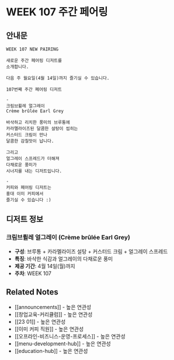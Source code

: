 # WEEK 107 주간 페어링

## 안내문

```
WEEK 107 NEW PAIRING
⠀
새로운 주간 페어링 디저트를
소개합니다.
⠀
다음 주 월요일(4월 14일)까지 즐기실 수 있습니다.
⠀
107번째 주간 페어링 디저트
⠀
-
크림브륄레 얼그레이
Crème brûlée Earl Grey
⠀
바삭하고 리치한 풍미의 브루통에
카라멜라이즈된 달콤한 설탕이 씹히는
커스터드 크림이 만나
달콤한 감칠맛이 납니다.
⠀
그리고
얼그레이 스프레드가 더해져
다채로운 풍미가
시너지를 내는 디저트입니다.
⠀
-
커피와 페어링 디저트는
홍대 이미 커피에서
즐기실 수 있습니다 :)
```

## 디저트 정보

### 크림브륄레 얼그레이 (Crème brûlée Earl Grey)
- **구성**: 브루통 + 카라멜라이즈 설탕 + 커스터드 크림 + 얼그레이 스프레드
- **특징**: 바삭한 식감과 얼그레이의 다채로운 풍미
- **제공 기간**: 4월 14일(월)까지
- **주차**: WEEK 107

## Related Notes
- [[announcements]] - 높은 연관성
- [[창업교육-커리큘럼]] - 높은 연관성
- [[23 01]] - 높은 연관성
- [[이미 커피 직원]] - 높은 연관성
- [[오프라인-비즈니스-운영-프로세스]] - 높은 연관성
- [[menu-development-hub]] - 높은 연관성
- [[education-hub]] - 높은 연관성
